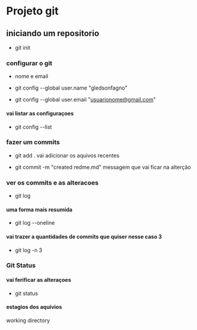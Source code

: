 # Projeto git

## iniciando um repositorio

- git init

### configurar o git

- nome e email

- git config --global user.name "gledsonfagno"

- git config --global user.email "<usuarionome@gmail.com>"

#### vai listar as configuraçoes

- git config --list

### fazer um commits

- git add . vai adicionar os aquivos recentes

- git commit -m "created redme.md" messagem que vai ficar na alterção

### ver os commits e as alteracoes

- git log

#### uma forma mais resumida

- git log --oneline

#### vai trazer a quantidades de commits que quiser nesse caso 3

- git log -n 3

### Git Status

#### vai ferificar as alteraçoes

- git status

#### estagios dos aquivios

working directory

